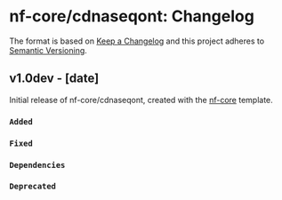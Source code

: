 # nf-core/cdnaseqont: Changelog

The format is based on [Keep a Changelog](http://keepachangelog.com/en/1.0.0/)
and this project adheres to [Semantic Versioning](http://semver.org/spec/v2.0.0.html).

## v1.0dev - [date]

Initial release of nf-core/cdnaseqont, created with the [nf-core](http://nf-co.re/) template.

### `Added`

### `Fixed`

### `Dependencies`

### `Deprecated`

